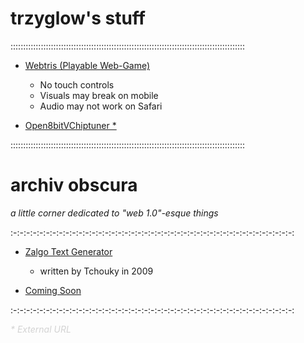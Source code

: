 <h1>
trzyglow's stuff
</h1>

:::::::::::::::::::::::::::::::::::::::::::::::::::::::::::::::::::::::::::::::::::::::::::::

- [Webtris (Playable Web-Game)](./data/tris.html)
    - No touch controls
    - Visuals may break on mobile
    - Audio may not work on Safari

- <a href="https://github.com/trzyglow/Open8bitVChiptuner" target="_blank">Open8bitVChiptuner *</a>

:::::::::::::::::::::::::::::::::::::::::::::::::::::::::::::::::::::::::::::::::::::::::::::

<h1>
archiv obscura
</h1>

<i>a little corner dedicated to "web 1.0"-esque things</i>

:-:-:-:-:-:-:-:-:-:-:-:-:-:-:-:-:-:-:-:-:-:-:-:-:-:-:-:-:-:-:-:-:-:-:-:-:-:-:-:-:-:-:-:

- [Zalgo Text Generator](./data/zalgo.html)
    - written by Tchouky in 2009

- [Coming Soon](./data/404.md)

:-:-:-:-:-:-:-:-:-:-:-:-:-:-:-:-:-:-:-:-:-:-:-:-:-:-:-:-:-:-:-:-:-:-:-:-:-:-:-:-:-:-:-:

<span style="color:lightgrey">
<i>* External URL</i>
</span>

<link rel="shortcut icon" type="image/x-icon" href="./data/favicon.ico" />
<link rel="apple-touch-icon" sizes="128x128" href="./data/ati.png" />
